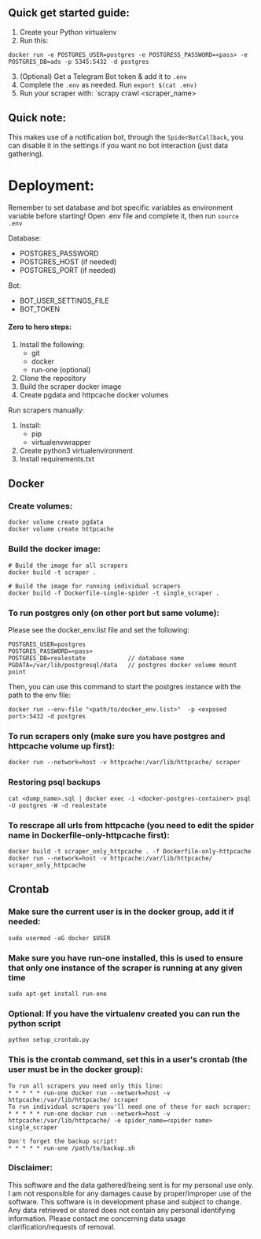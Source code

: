 ## Quick get started guide:
1. Create your Python virtualenv
2. Run this:
```
docker run -e POSTGRES_USER=postgres -e POSTGRESS_PASSWORD=<pass> -e POSTGRES_DB=ads -p 5345:5432 -d postgres
```
3. (Optional) Get a Telegram Bot token & add it to `.env`
4. Complete the `.env` as needed. Run `export $(cat .env)`
5. Run your scraper with: `scrapy crawl <scraper_name>

## Quick note:
This makes use of a notification bot, through the `SpiderBotCallback`, you can disable it in the settings if you want no bot interaction (just data gathering).

# Deployment:
Remember to set database and bot specific variables as environment variable before starting! Open .env file and complete it, then run `source .env`

Database:
- POSTGRES_PASSWORD
- POSTGRES_HOST (if needed)
- POSTGRES_PORT (if needed)

Bot:
- BOT_USER_SETTINGS_FILE
- BOT_TOKEN


#### Zero to hero steps:
1. Install the following:
    * git
    * docker
    * run-one (optional)
2. Clone the repository
3. Build the scraper docker image
4. Create pgdata and httpcache docker volumes

Run scrapers manually:
1. Install:
    * pip
    * virtualenvwrapper
2. Create python3 virtualenvironment
3. Install requirements.txt

## Docker

### Create volumes:
    docker volume create pgdata
    docker volume create httpcache

### Build the docker image:
    # Build the image for all scrapers
    docker build -t scraper .
    
    # Build the image for running individual scrapers
    docker build -f Dockerfile-single-spider -t single_scraper .

### To run postgres only (on other port but same volume):

Please see the docker_env.list file and set the following:
    
    POSTGRES_USER=postgres
    POSTGRES_PASSWORD=<pass>
    POSTGRES_DB=realestate            // database name
    PGDATA=/var/lib/postgresql/data   // postgres docker volume mount point

Then, you can use this command to start the postgres instance with the path to the env file:

    docker run --env-file "<path/to/docker_env.list>"  -p <exposed port>:5432 -d postgres

### To run scrapers only (make sure you have postgres and httpcache volume up first):
    docker run --network=host -v httpcache:/var/lib/httpcache/ scraper

### Restoring psql backups
    cat <dump_name>.sql | docker exec -i <docker-postgres-container> psql -U postgres -W -d realestate
    
### To rescrape all urls from httpcache (you need to edit the spider name in Dockerfile-only-httpcache first):
    docker build -t scraper_only_httpcache . -f Dockerfile-only-httpcache
    docker run --network=host -v httpcache:/var/lib/httpcache/ scraper_only_httpcache


## Crontab    

### Make sure the current user is in the docker group, add it if needed:
    sudo usermod -aG docker $USER

### Make sure you have run-one installed, this is used to ensure that only one instance of the scraper is running at any given time
    sudo apt-get install run-one

### Optional: If you have the virtualenv created you can run the python script
    python setup_crontab.py

### This is the crontab command, set this in a user's crontab (the user must be in the docker group):
    To run all scrapers you need only this line:
    * * * * * run-one docker run --network=host -v httpcache:/var/lib/httpcache/ scraper
    To run individual scrapers you'll need one of these for each scraper:
    * * * * * run-one docker run --network=host -v httpcache:/var/lib/httpcache/ -e spider_name=<spider name> single_scraper

    Don't forget the backup script!
    * * * * * run-one /path/to/backup.sh

### Disclaimer:

This software and the data gathered/being sent is for my personal use only. I am not responsible for any damages cause by proper/improper use of the software.
This software is in development phase and subject to change. 
Any data retrieved or stored does not contain any personal identifying information. Please contact me concerning data usage clarification/requests of removal.
